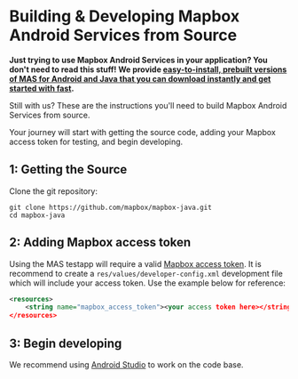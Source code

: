 # Building & Developing Mapbox Android Services from Source

**Just trying to use Mapbox Android Services in your application? You don't need to read this stuff! We provide [easy-to-install, prebuilt versions of MAS for Android and Java that you can download instantly and get started with fast](https://www.mapbox.com/android-sdk/#mapbox_android_services).**

Still with us? These are the instructions you'll need to build Mapbox Android Services from source.

Your journey will start with getting the source code, adding your Mapbox access token for testing, and begin developing.

## 1: Getting the Source

Clone the git repository:

    git clone https://github.com/mapbox/mapbox-java.git
    cd mapbox-java

## 2: Adding Mapbox access token

Using the MAS testapp will require a valid [Mapbox access token](https://www.mapbox.com/help/define-access-token/). It is recommend to create a `res/values/developer-config.xml` development file which will include your access token. Use the example below for reference:

```xml
<resources>
    <string name="mapbox_access_token"><your access token here></string>
</resources>
```

## 3: Begin developing

We recommend using [Android Studio](https://developer.android.com/studio/index.html) to work on the code base.
